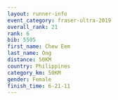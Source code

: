 ```yaml
---
layout: runner-info 
event_category: fraser-ultra-2019 
overall_rank: 21
rank: 6
bib: 5505
first_name: Chew Eem
last_name: Ong
distance: 50KM
country: Philippines
category_km: 50KM
gender: Female
finish_time: 6-21-11
---
```

